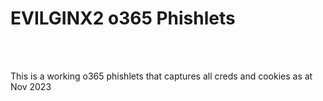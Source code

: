<H1>EVILGINX2 o365 Phishlets</H1>
<br>
<br>
<P>This is a working o365 phishlets that captures all creds and cookies as at Nov 2023</P>
